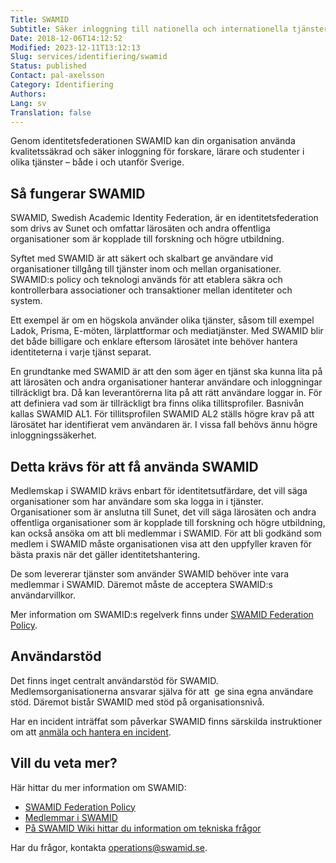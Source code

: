 ```yaml
---
Title: SWAMID
Subtitle: Säker inloggning till nationella och internationella tjänster för forskare, lärare och studenter
Date: 2018-12-06T14:12:52
Modified: 2023-12-11T13:12:13
Slug: services/identifiering/swamid
Status: published
Contact: pal-axelsson
Category: Identifiering
Authors: 
Lang: sv
Translation: false
---
```


Genom identitetsfederationen SWAMID kan din organisation använda kvalitetssäkrad och säker inloggning för forskare, lärare och studenter i olika tjänster – både i och utanför Sverige.

## Så fungerar SWAMID

SWAMID, Swedish Academic Identity Federation, är en identitetsfederation som drivs av Sunet och omfattar lärosäten och andra offentliga organisationer som är kopplade till forskning och högre utbildning.

Syftet med SWAMID är att säkert och skalbart ge användare vid organisationer tillgång till tjänster inom och mellan organisationer. SWAMID:s policy och teknologi används för att etablera säkra och kontrollerbara associationer och transaktioner mellan identiteter och system.

Ett exempel är om en högskola använder olika tjänster, såsom till exempel Ladok, Prisma, E-möten, lärplattformar och mediatjänster. Med SWAMID blir det både billigare och enklare eftersom lärosätet inte behöver hantera identiteterna i varje tjänst separat.

En grundtanke med SWAMID är att den som äger en tjänst ska kunna lita på att lärosäten och andra organisationer hanterar användare och inloggningar tillräckligt bra. Då kan leverantörerna lita på att rätt användare loggar in. För att definiera vad som är tillräckligt bra finns olika tillitsprofiler. Basnivån kallas SWAMID AL1. För tillitsprofilen SWAMID AL2 ställs högre krav på att lärosätet har identifierat vem användaren är. I vissa fall behövs ännu högre inloggningssäkerhet.

## Detta krävs för att få använda SWAMID

Medlemskap i SWAMID krävs enbart för identitetsutfärdare, det vill säga organisationer som har användare som ska logga in i tjänster. Organisationer som är anslutna till Sunet, det vill säga lärosäten och andra offentliga organisationer som är kopplade till forskning och högre utbildning, kan också ansöka om att bli medlemmar i SWAMID. För att bli godkänd som medlem i SWAMID måste organisationen visa att den uppfyller kraven för bästa praxis när det gäller identitetshantering.

De som levererar tjänster som använder SWAMID behöver inte vara medlemmar i SWAMID. Däremot måste de acceptera SWAMID:s användarvillkor.

Mer information om SWAMID:s regelverk finns under [SWAMID Federation Policy](https://wiki.sunet.se/display/SWAMID/SWAMID+Policy).

## Användarstöd

Det finns inget centralt användarstöd för SWAMID.  Medlemsorganisationerna ansvarar själva för att  ge sina egna användare stöd. Däremot bistår SWAMID med stöd på organisationsnivå.

Har en incident inträffat som påverkar SWAMID finns särskilda instruktioner om att [anmäla och hantera en incident](https://wiki.sunet.se/display/SWAMID/SWAMID+Incident+Management).

## Vill du veta mer?

Här hittar du mer information om SWAMID:

* [SWAMID Federation Policy](https://wiki.sunet.se/display/SWAMID/SWAMID+Policy)
* [Medlemmar i SWAMID](https://wiki.sunet.se/display/SWAMID/SWAMID+Members)
* [På SWAMID Wiki hittar du information om tekniska frågor](https://wiki.sunet.se/display/SWAMID)

Har du frågor, kontakta [operations@swamid.se](mailto:operations@swamid.se).

